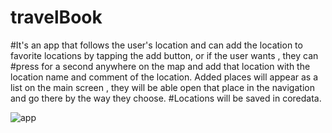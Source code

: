 # travelBook
#It's an app that follows the user's location and can add the location to favorite locations by tapping the add button, or if the user wants , they can #press for a second anywhere on the map and add that location with the location name and comment of the location. 
Added places will appear as a list on the main screen , they will be able open that place in the navigation and go there by the way they choose.
#Locations will be saved in coredata.









![app](https://user-images.githubusercontent.com/114510746/234226650-d0ce1a2c-4027-462d-943e-3c5af475a154.png)








